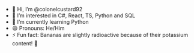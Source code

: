 - 👋 Hi, I’m @colonelcustard92
- 👀 I’m interested in C#, React, TS, Python and SQL
- 🌱 I’m currently learning Python
- 😄 Pronouns: He/Him
- ⚡ Fun fact: Bananas are slightly radioactive because of their potassium content! 🍌

<!---
colonelcustard92/colonelcustard92 is a ✨ special ✨ repository because its `README.md` (this file) appears on your GitHub profile.
You can click the Preview link to take a look at your changes.
--->
